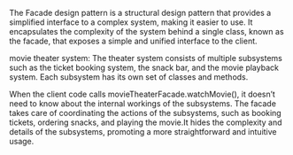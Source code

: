 The Facade design pattern is a structural design pattern that provides a simplified interface to a complex system, making it easier to use. It encapsulates the complexity of the system behind a single class, known as the facade, that exposes a simple and unified interface to the client.

movie theater system:
The theater system consists of multiple subsystems such as the ticket booking system, the snack bar, and the movie playback system. Each subsystem has its own set of classes and methods.

When the client code calls movieTheaterFacade.watchMovie(), it doesn’t need to know about the internal workings of the subsystems. The facade takes care of coordinating the actions of the subsystems, such as booking tickets, ordering snacks, and playing the movie.It hides the complexity and details of the subsystems, promoting a more straightforward and intuitive usage.
